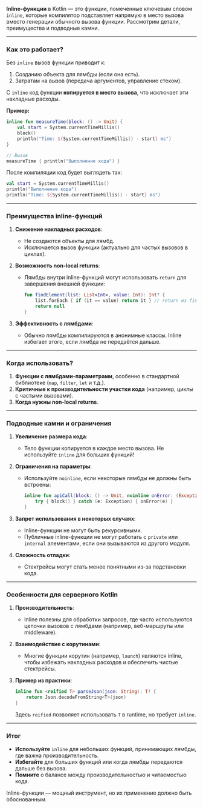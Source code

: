 **Inline-функции** в Kotlin — это функции, помеченные ключевым словом `inline`, которые компилятор подставляет напрямую в место вызова вместо генерации обычного вызова функции. Рассмотрим детали, преимущества и подводные камни.

---

### **Как это работает?**
Без `inline` вызов функции приводит к:
1. Созданию объекта для лямбды (если она есть).
2. Затратам на вызов (передача аргументов, управление стеком).

С `inline` код функции **копируется в место вызова**, что исключает эти накладные расходы.

**Пример:**
```kotlin
inline fun measureTime(block: () -> Unit) {
    val start = System.currentTimeMillis()
    block()
    println("Time: ${System.currentTimeMillis() - start} ms")
}

// Вызов
measureTime { println("Выполнение кода") }
```
После компиляции код будет выглядеть так:
```kotlin
val start = System.currentTimeMillis()
println("Выполнение кода")
println("Time: ${System.currentTimeMillis() - start} ms")
```

---

### **Преимущества inline-функций**
1. **Снижение накладных расходов**:
    - Не создаются объекты для лямбд.
    - Исключается вызов функции (актуально для частых вызовов в циклах).

2. **Возможность non-local returns**:
    - Лямбды внутри inline-функций могут использовать `return` для завершения внешней функции:
      ```kotlin
      fun findElement(list: List<Int>, value: Int): Int? {
          list.forEach { if (it == value) return it } // return из findElement
          return null
      }
      ```

3. **Эффективность с лямбдами**:
    - Обычно лямбды компилируются в анонимные классы. Inline избегает этого, если лямбда не передаётся дальше.

---

### **Когда использовать?**
1. **Функции с лямбдами-параметрами**, особенно в стандартной библиотеке (`map`, `filter`, `let` и т.д.).
2. **Критичные к производительности участки кода** (например, циклы с частыми вызовами).
3. **Когда нужны non-local returns**.

---

### **Подводные камни и ограничения**
1. **Увеличение размера кода**:
    - Тело функции копируется в каждое место вызова. Не используйте `inline` для больших функций!

2. **Ограничения на параметры**:
    - Используйте `noinline`, если некоторые лямбды не должны быть встроены:
      ```kotlin
      inline fun apiCall(block: () -> Unit, noinline onError: (Exception) -> Unit) {
          try { block() } catch (e: Exception) { onError(e) }
      }
      ```

3. **Запрет использования в некоторых случаях**:
    - Inline-функции не могут быть рекурсивными.
    - Публичные inline-функции не могут работать с `private` или `internal` элементами, если они вызываются из другого модуля.

4. **Сложность отладки**:
    - Стектрейсы могут стать менее понятными из-за подстановки кода.

---

### **Особенности для серверного Kotlin**
1. **Производительность**:
    - Inline полезны для обработки запросов, где часто используются цепочки вызовов с лямбдами (например, веб-маршруты или middleware).

2. **Взаимодействие с корутинами**:
    - Многие функции корутин (например, `launch`) являются inline, чтобы избежать накладных расходов и обеспечить чистые стектрейсы.

3. **Пример из практики**:
   ```kotlin
   inline fun <reified T> parseJson(json: String): T? {
       return Json.decodeFromString<T>(json)
   }
   ```
   Здесь `reified` позволяет использовать `T` в runtime, но требует `inline`.

---

### **Итог**
- **Используйте** `inline` для небольших функций, принимающих лямбды, где важна производительность.
- **Избегайте** для больших функций или когда лямбды передаются дальше без вызова.
- **Помните** о балансе между производительностью и читаемостью кода.

Inline-функции — мощный инструмент, но их применение должно быть обоснованным.